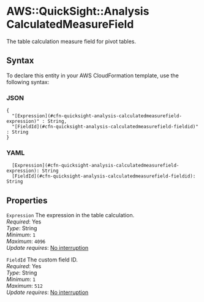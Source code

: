 # AWS::QuickSight::Analysis CalculatedMeasureField<a name="aws-properties-quicksight-analysis-calculatedmeasurefield"></a>

The table calculation measure field for pivot tables\.

## Syntax<a name="aws-properties-quicksight-analysis-calculatedmeasurefield-syntax"></a>

To declare this entity in your AWS CloudFormation template, use the following syntax:

### JSON<a name="aws-properties-quicksight-analysis-calculatedmeasurefield-syntax.json"></a>

```
{
  "[Expression](#cfn-quicksight-analysis-calculatedmeasurefield-expression)" : String,
  "[FieldId](#cfn-quicksight-analysis-calculatedmeasurefield-fieldid)" : String
}
```

### YAML<a name="aws-properties-quicksight-analysis-calculatedmeasurefield-syntax.yaml"></a>

```
  [Expression](#cfn-quicksight-analysis-calculatedmeasurefield-expression): String
  [FieldId](#cfn-quicksight-analysis-calculatedmeasurefield-fieldid): String
```

## Properties<a name="aws-properties-quicksight-analysis-calculatedmeasurefield-properties"></a>

`Expression` <a name="cfn-quicksight-analysis-calculatedmeasurefield-expression"></a>
The expression in the table calculation\.  
_Required_: Yes  
_Type_: String  
_Minimum_: `1`  
_Maximum_: `4096`  
_Update requires_: [No interruption](https://docs.aws.amazon.com/AWSCloudFormation/latest/UserGuide/using-cfn-updating-stacks-update-behaviors.html#update-no-interrupt)

`FieldId` <a name="cfn-quicksight-analysis-calculatedmeasurefield-fieldid"></a>
The custom field ID\.  
_Required_: Yes  
_Type_: String  
_Minimum_: `1`  
_Maximum_: `512`  
_Update requires_: [No interruption](https://docs.aws.amazon.com/AWSCloudFormation/latest/UserGuide/using-cfn-updating-stacks-update-behaviors.html#update-no-interrupt)
